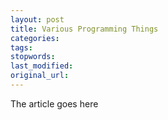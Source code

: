 ```yaml
---
layout: post
title: Various Programming Things
categories:
tags:
stopwords:
last_modified:
original_url: 
---
```


The article goes here

